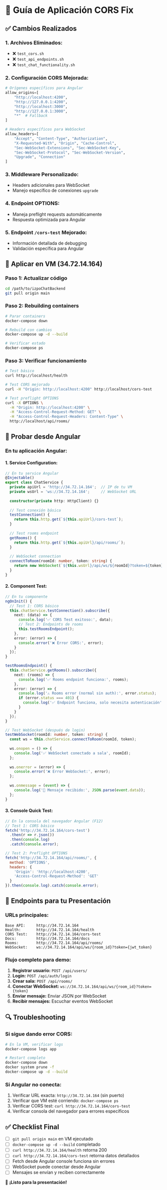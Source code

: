 # 🚀 Guía de Aplicación CORS Fix

## ✅ Cambios Realizados

### 1. **Archivos Eliminados:**
- ❌ `test_cors.sh`
- ❌ `test_api_endpoints.sh` 
- ❌ `test_chat_functionality.sh`

### 2. **Configuración CORS Mejorada:**
```python
# Orígenes específicos para Angular
allow_origins=[
    "http://localhost:4200",
    "http://127.0.0.1:4200", 
    "http://localhost:3000",
    "http://127.0.0.1:3000",
    "*"  # Fallback
]

# Headers específicos para WebSocket
allow_headers=[
    "Accept", "Content-Type", "Authorization",
    "X-Requested-With", "Origin", "Cache-Control",
    "Sec-WebSocket-Extensions", "Sec-WebSocket-Key",
    "Sec-WebSocket-Protocol", "Sec-WebSocket-Version",
    "Upgrade", "Connection"
]
```

### 3. **Middleware Personalizado:**
- Headers adicionales para WebSocket
- Manejo específico de conexiones `upgrade`

### 4. **Endpoint OPTIONS:**
- Maneja preflight requests automáticamente
- Respuesta optimizada para Angular

### 5. **Endpoint `/cors-test` Mejorado:**
- Información detallada de debugging
- Validación específica para Angular

## 🔧 Aplicar en VM (34.72.14.164)

### Paso 1: Actualizar código
```bash
cd /path/to/izpoChatBackend
git pull origin main
```

### Paso 2: Rebuilding containers
```bash
# Parar containers
docker-compose down

# Rebuild con cambios
docker-compose up -d --build

# Verificar estado
docker-compose ps
```

### Paso 3: Verificar funcionamiento
```bash
# Test básico
curl http://localhost/health

# Test CORS mejorado
curl -H "Origin: http://localhost:4200" http://localhost/cors-test

# Test preflight OPTIONS
curl -X OPTIONS \
  -H "Origin: http://localhost:4200" \
  -H "Access-Control-Request-Method: GET" \
  -H "Access-Control-Request-Headers: Content-Type" \
  http://localhost/api/rooms/
```

## 🧪 Probar desde Angular

### En tu aplicación Angular:

#### 1. **Service Configuration:**
```typescript
// En tu service Angular
@Injectable()
export class ChatService {
  private apiUrl = 'http://34.72.14.164';  // IP de tu VM
  private wsUrl = 'ws://34.72.14.164';     // WebSocket URL
  
  constructor(private http: HttpClient) {}
  
  // Test conexión básica
  testConnection() {
    return this.http.get(`${this.apiUrl}/cors-test`);
  }
  
  // Test rooms endpoint
  getRooms() {
    return this.http.get(`${this.apiUrl}/api/rooms/`);
  }
  
  // WebSocket connection
  connectToRoom(roomId: number, token: string) {
    return new WebSocket(`${this.wsUrl}/api/ws/${roomId}?token=${token}`);
  }
}
```

#### 2. **Component Test:**
```typescript
// En tu componente
ngOnInit() {
  // Test 1: CORS básico
  this.chatService.testConnection().subscribe({
    next: (data) => {
      console.log('✅ CORS Test exitoso:', data);
      // Test 2: Endpoints de rooms
      this.testRoomsEndpoint();
    },
    error: (error) => {
      console.error('❌ Error CORS:', error);
    }
  });
}

testRoomsEndpoint() {
  this.chatService.getRooms().subscribe({
    next: (rooms) => {
      console.log('✅ Rooms endpoint funciona:', rooms);
    },
    error: (error) => {
      console.log('⚠️ Rooms error (normal sin auth):', error.status);
      if (error.status === 401) {
        console.log('✅ Endpoint funciona, solo necesita autenticación');
      }
    }
  });
}

// Test WebSocket (después de login)
testWebSocket(roomId: number, token: string) {
  const ws = this.chatService.connectToRoom(roomId, token);
  
  ws.onopen = () => {
    console.log('✅ WebSocket conectado a sala', roomId);
  };
  
  ws.onerror = (error) => {
    console.error('❌ Error WebSocket:', error);
  };
  
  ws.onmessage = (event) => {
    console.log('📨 Mensaje recibido:', JSON.parse(event.data));
  };
}
```

#### 3. **Console Quick Test:**
```javascript
// En la consola del navegador Angular (F12)
// Test 1: CORS básico
fetch('http://34.72.14.164/cors-test')
  .then(r => r.json())
  .then(console.log)
  .catch(console.error);

// Test 2: Preflight OPTIONS
fetch('http://34.72.14.164/api/rooms/', {
  method: 'OPTIONS',
  headers: {
    'Origin': 'http://localhost:4200',
    'Access-Control-Request-Method': 'GET'
  }
}).then(console.log).catch(console.error);
```

## 🎯 Endpoints para tu Presentación

### URLs principales:
```
Base API:     http://34.72.14.164
Health:       http://34.72.14.164/health
CORS Test:    http://34.72.14.164/cors-test
Docs:         http://34.72.14.164/docs
Rooms:        http://34.72.14.164/api/rooms/
WebSocket:    ws://34.72.14.164/api/ws/{room_id}?token={jwt_token}
```

### Flujo completo para demo:
1. **Registrar usuario:** `POST /api/users/`
2. **Login:** `POST /api/auth/login`
3. **Crear sala:** `POST /api/rooms/`
4. **Conectar WebSocket:** `ws://34.72.14.164/api/ws/{room_id}?token={token}`
5. **Enviar mensaje:** Enviar JSON por WebSocket
6. **Recibir mensajes:** Escuchar eventos WebSocket

## 🔍 Troubleshooting

### Si sigue dando error CORS:
```bash
# En la VM, verificar logs
docker-compose logs app

# Restart completo
docker-compose down
docker system prune -f
docker-compose up -d --build
```

### Si Angular no conecta:
1. Verificar URL exacta: `http://34.72.14.164` (sin puerto)
2. Verificar que VM esté corriendo: `docker-compose ps`
3. Verificar CORS test: `curl http://34.72.14.164/cors-test`
4. Verificar consola del navegador para errores específicos

## ✅ Checklist Final

- [ ] `git pull origin main` en VM ejecutado
- [ ] `docker-compose up -d --build` completado
- [ ] `curl http://34.72.14.164/health` retorna 200
- [ ] `curl http://34.72.14.164/cors-test` retorna datos detallados
- [ ] Fetch desde Angular console funciona sin errores
- [ ] WebSocket puede conectar desde Angular
- [ ] Mensajes se envían y reciben correctamente

🎉 **¡Listo para la presentación!**